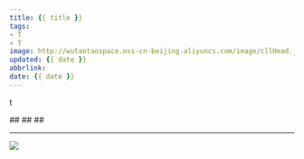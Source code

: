 ```yaml
---
title: {{ title }}
tags:
- T
- T
image: http://wutaotaospace.oss-cn-beijing.aliyuncs.com/image/cllHead.jpg
updated: {{ date }}
abbrlink: 
date: {{ date }}
---
```

<p class="description">t</p>
<!-- more -->
##
##
##
<hr />
<img src="http://wutaotaospace.oss-cn-beijing.aliyuncs.com/cllimg/cllHead.jpg" class="full-image" />
